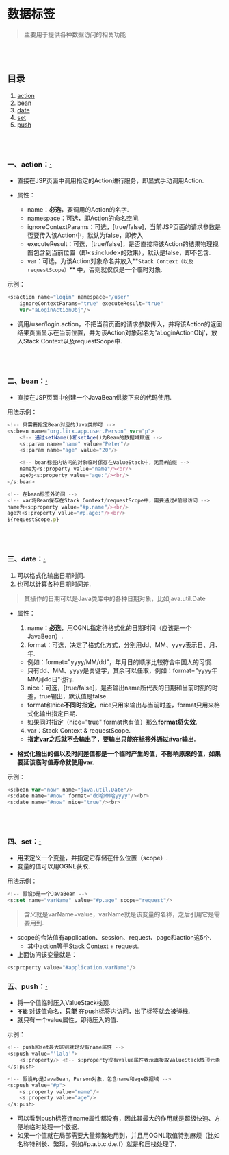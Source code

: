 # 数据标签
> 主要用于提供各种数据访问的相关功能

<br><br>

## 目录

1. [action](#一action)
2. [bean](#二bean)
3. [date](#三date)
4. [set](#四set)
5. [push](#五push)

<br><br>

### 一、action：[·](#目录)
- 直接在JSP页面中调用指定的Action进行服务，即显式手动调用Action.

- 属性：
  - name：**必选**，要调用的Action的名字.
  - namespace：可选，即Action的命名空间.
  - ignoreContextParams：可选，[true/false]，当前JSP页面的请求参数是否要传入该Action中，默认为false，即传入
  - executeResult：可选，[true/false]，是否直接将该Action的结果物理视图包含到当前位置（即<s:include>的效果），默认是false，即不包含.
  - var：可选，为该Action对象命名并放入**`Stack Context（以及requestScope）`** 中，否则就仅仅是一个临时对象.

示例：
```js
<s:action name="login" namespace="/user"
    ignoreContextParams="true" executeResult="true"
    var="aLoginActionObj"/>
```
- 调用/user/login.action，不把当前页面的请求参数传入，并将该Action的返回结果页面显示在当前位置，并为该Action对象起名为'aLoginActionObj'，放入Stack Context以及requestScope中.

<br><br>

### 二、bean：[·](#目录)
- 直接在JSP页面中创建一个JavaBean供接下来的代码使用.

用法示例：
```js
<!-- 只需要指定Bean对应的Java类即可 -->
<s:bean name="org.lirx.app.user.Person" var="p">
    <!-- 通过setName()和setAge()为Bean的数据域赋值 -->
    <s:param name="name" value="Peter"/>
    <s:param name="age" value="20"/>

    <!-- bean标签内访问的对象临时保存在ValueStack中，无需#前缀 -->
    name为<s:property value="name"/><br/>
    age为<s:property value="age:"/><br/>
</s:bean>

<!-- 在bean标签外访问 -->
<!-- var将Bean保存在Stack Context/requestScope中，需要通过#前缀访问 -->
name为<s:property value="#p.name"/><br/>
age为<s:property value="#p.age:"/><br/>
${requestScope.p}
```

<br><br>

### 三、date：[·](#目录)
1. 可以格式化输出日期时间.
2. 也可以计算各种日期时间差.
> 其操作的日期可以是Java类库中的各种日期对象，比如java.util.Date


- 属性：
  1. name：**必选**，用OGNL指定待格式化的日期时间（应该是一个JavaBean）.
  2. format：可选，决定了格式化方式，分别用dd、MM、yyyy表示日、月、年.
    - 例如：format="yyyy/MM/dd"，年月日的顺序比较符合中国人的习惯.
    - 只有dd、MM、yyyy是关键字，其余可以任取，例如：format="yyyy年MM月dd日"也行.
  3. nice：可选，[true/false]，是否输出name所代表的日期和当前时刻的时差，true输出，默认值是false.
    - format和nice**不同时指定**，nice只用来输出与当前时差，format只用来格式化输出指定日期.
    - 如果同时指定（nice="true" format也有值）那么**format将失效**.
  4. var：Stack Context & requestScope.
    - **指定var之后就不会输出了，要输出只能在标签外通过#var输出.**


- **格式化输出的值以及时间差值都是一个临时产生的值，不影响原来的值，如果要延该临时值寿命就使用var.**

示例：
```js
<s:bean var="now" name="java.util.Date"/>
<s:date name="#now" format="dd哈MM哈yyyy"/><br>
<s:date name="#now" nice="true"/><br>
```

<br><br>

### 四、set：[·](#目录)
- 用来定义一个变量，并指定它存储在什么位置（scope）.
- 变量的值可以用OGNL获取.

用法示例：
```js
<!-- 假设p是一个JavaBean -->
<s:set name="varName" value="#p.age" scope="request"/>
```
> 含义就是varName=value，varName就是该变量的名称，之后引用它是需要用到.

- scope的合法值有application、session、request、page和action这5个.
  - 其中action等于Stack Context + request.
- 上面访问该变量就是：
```js
<s:property value="#application.varName"/>
```

### 五、push：[·](#目录)
- 将一个值临时压入ValueStack栈顶.
- **`不能`** 对该值命名，**只能** 在push标签内访问，出了标签就会被弹栈.
- 就只有一个value属性，即待压入的值.

示例：
```js
<!-- push和set最大区别就是没有name属性 -->
<s:push value="'lala'">
    <s:property/> <!-- s:property没有value属性表示直接取ValueStack栈顶元素 -->
</s:push>

<!-- 假设#p是JavaBean，Person对象，包含name和age数据域 -->
<s:push value="#p">
    <s:property value="name"/>
    <s:property value="age"/>
</s:push>
```

- 可以看到push标签连name属性都没有，因此其最大的作用就是超级快速、方便地临时处理一个数据.
- 如果一个值就在局部需要大量频繁地用到，并且用OGNL取值特别麻烦（比如名称特别长、繁琐，例如#p.a.b.c.d.e.f）就是和压栈处理了.
